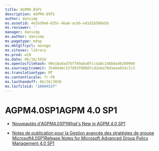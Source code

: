 ```yaml
---
title: AGPM4.0SP1
description: AGPM4.0SP1
author: dansimp
ms.assetid: 4e55d9e6-635c-4ba6-acbb-ed1d1b580a5b
ms.reviewer: ''
manager: dansimp
ms.author: dansimp
ms.pagetype: mdop
ms.mktglfcycl: manage
ms.sitesec: library
ms.prod: w10
ms.date: 06/16/2016
ms.openlocfilehash: 98e18a6ad7bf769aba0fccda0c14bb8ad0260990
ms.sourcegitcommit: 354664bc527d93f80687cd2eba70d1eea024c7c3
ms.translationtype: MT
ms.contentlocale: fr-FR
ms.lasthandoff: 06/26/2020
ms.locfileid: "10804537"
---
```

# <span data-ttu-id="cb99f-103">AGPM4.0SP1</span><span class="sxs-lookup"><span data-stu-id="cb99f-103">AGPM 4.0 SP1</span></span>


-   [<span data-ttu-id="cb99f-104">Nouveautés d'AGPM4.0SP1</span><span class="sxs-lookup"><span data-stu-id="cb99f-104">What's New in AGPM 4.0 SP1</span></span>](whats-new-in-agpm-40-sp1.md)

-   [<span data-ttu-id="cb99f-105">Notes de publication pour la Gestion avancée des stratégies de groupe Microsoft4.0SP1</span><span class="sxs-lookup"><span data-stu-id="cb99f-105">Release Notes for Microsoft Advanced Group Policy Management 4.0 SP1</span></span>](release-notes-for-microsoft-advanced-group-policy-management-40-sp1.md)

 

 





